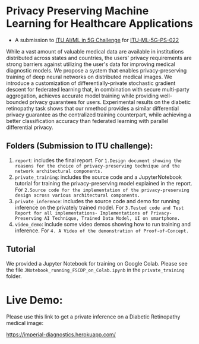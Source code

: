 # Privacy Preserving Machine Learning for Healthcare Applications 

- A submission to [ITU AI/ML in 5G Challenge](https://www.itu.int/en/ITU-T/AI/challenge/2020/Pages/default.aspx) for [ITU-ML-5G-PS-022](https://sites.google.com/view/iitd5g/challenge-problems/privacy-preserving-aiml-in-5g-networks-for-healthcare-applications)

While a vast amount of valuable medical data are available in institutions distributed across states and countries, the users' privacy requirements are  strong barriers against utilizing the user's data for improving medical diagnostic models.  We propose a system that enables privacy-preserving training of deep neural networks on distributed medical images. We introduce a customization of differentially-private stochastic gradient descent for federated learning that, in combination with secure multi-party aggregation, achieves accurate model training while providing well-bounded privacy guarantees for users.  Experimental results on the diabetic retinopathy task shows that our nmethod provides a similar differential privacy guarantee as the centralized training counterpart, while achieving a better classification accuracy than federated learning with parallel differential privacy.

## Folders (Submission to ITU challenge):
 
1. `report`: includes the final report. For `1.Design document showing the reasons for the choice of privacy-preserving technique and the network architectural components.`
2. `private_training`: includes the source code and a JupyterNotebook tutorial for training the privacy-preserving model explained in the report. For `2.Source code for the implementation of the privacy-preserving design across various architectural components.`
3. `private_inference`: includes the source code and demo for running inference on the privately trained model. For `3.Tested code and Test Report for all implementations- Implementations of Privacy-Preserving AI Technique, Trained Data Model, UI on smartphone.`
4. `video_demo`: include some video demos showing how to run training and inference. For  `4. A Video of the demonstration of Proof-of-Concept.`


## Tutorial

We provided a Jupyter Notebook for training on Google Colab. Please see the file `JNotebook_running_FSCDP_on_Colab.ipynb` in the `private_training` folder.

# Live Demo:

Please use this link to get a private inference on a Diabetic Retinopathy medical image:

https://imperial-diagnostics.herokuapp.com/

